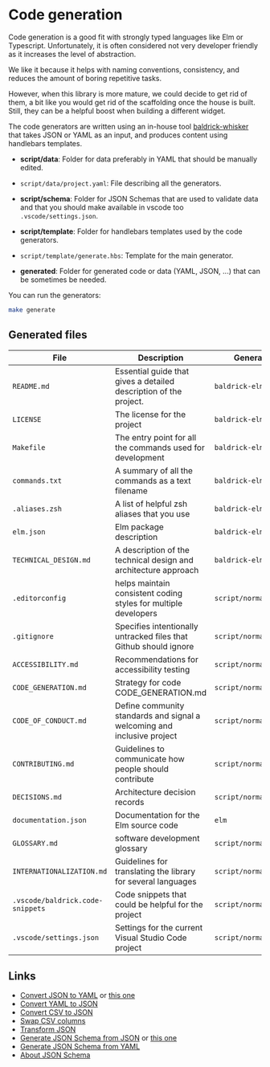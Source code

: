 # Code generation

Code generation is a good fit with strongly typed languages like Elm or
Typescript.
Unfortunately, it is often considered not very developer friendly as it
increases the
level of abstraction.

We like it because it helps with naming conventions, consistency, and reduces
the amount of
boring repetitive tasks.

However, when this library is more mature, we could decide to get rid of
them, a bit like you would get rid of the scaffolding once the house is
built.
Still, they can be a helpful boost when building a different widget.

The code generators are written using an in-house tool
[baldrick-whisker](https://github.com/flarebyte/baldrick-whisker) that takes
JSON or YAML as an input, and produces content using handlebars templates.

-   **script/data**: Folder for data preferably in YAML that should be
    manually edited.

-   `script/data/project.yaml`: File describing all the generators.

-   **script/schema**: Folder for JSON Schemas that are used to validate
    data and that you should make available in vscode too
    `.vscode/settings.json`.

-   **script/template**: Folder for handlebars templates used by the code
    generators.

-   `script/template/generate.hbs`: Template for the main generator.

-   **generated**: Folder for generated code or data (YAML, JSON, ...) that
    can be sometimes be needed.

You can run the generators:

```bash
make generate
```

## Generated files

| File                             | Description                                                             | Generator             | Editable             | Link                                           |
| -------------------------------- | ----------------------------------------------------------------------- | --------------------- | -------------------- | ---------------------------------------------- |
| `README.md`                      | Essential guide that gives a detailed description of the project.       | `baldrick-elm`        | :heavy\_check\_mark: |                                                |
| `LICENSE`                        | The license for the project                                             | `baldrick-elm`        |                      |                                                |
| `Makefile`                       | The entry point for all the commands used for development               | `baldrick-elm`        |                      |                                                |
| `commands.txt`                   | A summary of all the commands as a text filename                        | `baldrick-elm`        |                      |                                                |
| `.aliases.zsh`                   | A list of helpful zsh aliases that you use                              | `baldrick-elm`        |                      |                                                |
| `elm.json`                       | Elm package description                                                 | `baldrick-elm`        | :heavy\_check\_mark: |                                                |
| `TECHNICAL_DESIGN.md`            | A description of the technical design and architecture approach         | `baldrick-elm`        | :heavy\_check\_mark: |                                                |
| `.editorconfig`                  | helps maintain consistent coding styles for multiple developers         | `script/normalize.sh` |                      | [See more](https://editorconfig.org/)          |
| `.gitignore`                     | Specifies intentionally untracked files that Github should ignore       | `script/normalize.sh` |                      | [See more](https://git-scm.com/docs/gitignore) |
| `ACCESSIBILITY.md`               | Recommendations for accessibility testing                               | `script/normalize.sh` |                      |                                                |
| `CODE_GENERATION.md`             | Strategy for code CODE\_GENERATION.md                                   | `script/normalize.sh` |                      |                                                |
| `CODE_OF_CONDUCT.md`             | Define community standards and signal a welcoming and inclusive project | `script/normalize.sh` |                      |                                                |
| `CONTRIBUTING.md`                | Guidelines to communicate how people should contribute                  | `script/normalize.sh` |                      |                                                |
| `DECISIONS.md`                   | Architecture decision records                                           | `script/normalize.sh` | :heavy\_check\_mark: |                                                |
| `documentation.json`             | Documentation for the Elm source code                                   | `elm`                 |                      |                                                |
| `GLOSSARY.md`                    | software development glossary                                           | `script/normalize.sh` |                      |                                                |
| `INTERNATIONALIZATION.md`        | Guidelines for translating the library for several languages            | `script/normalize.sh` |                      |                                                |
| `.vscode/baldrick.code-snippets` | Code snippets that could be helpful for the project                     | `script/normalize.sh` |                      |                                                |
| `.vscode/settings.json`          | Settings for the current Visual Studio Code project                     | `script/normalize.sh` | :heavy\_check\_mark: |                                                |

## Links

-   [Convert JSON to YAML](https://jsonformatter.org/json-to-yaml) or [this
    one](https://json2yaml.com/)
-   [Convert YAML to JSON](https://jsonformatter.org/yaml-to-json)
-   [Convert CSV to JSON](https://www.convertcsv.com/csv-to-json.htm)
-   [Swap CSV columns](https://onlinecsvtools.com/swap-csv-columns)
-   [Transform JSON](https://jsoneditoronline.org/)
-   [Generate JSON Schema from
    JSON](https://codebeautify.org/json-to-json-schema-generator) or [this
    one](https://www.liquid-technologies.com/online-json-to-schema-converter)
-   [Generate JSON Schema from
    YAML](https://codebeautify.org/yaml-to-json-schema-generator)
-   [About JSON
    Schema](https://json-schema.org/understanding-json-schema/index.html#)
